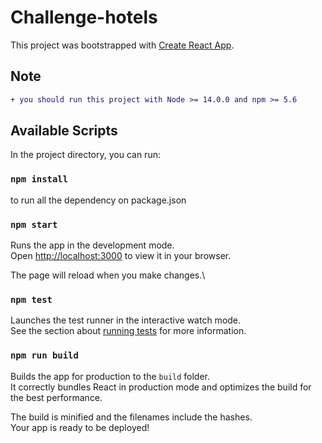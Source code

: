 # Challenge-hotels

This project was bootstrapped with [Create React App](https://github.com/facebook/create-react-app).

## Note

```diff
+ you should run this project with Node >= 14.0.0 and npm >= 5.6
```

## Available Scripts

In the project directory, you can run:

### `npm install`

to run all the dependency on package.json

### `npm start`

Runs the app in the development mode.\
Open [http://localhost:3000](http://localhost:3000) to view it in your browser.

The page will reload when you make changes.\

### `npm test`

Launches the test runner in the interactive watch mode.\
See the section about [running tests](https://facebook.github.io/create-react-app/docs/running-tests) for more information.

### `npm run build`

Builds the app for production to the `build` folder.\
It correctly bundles React in production mode and optimizes the build for the best performance.

The build is minified and the filenames include the hashes.\
Your app is ready to be deployed!
